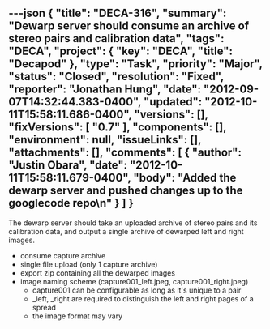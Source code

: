 ---json
{
  "title": "DECA-316",
  "summary": "Dewarp server should consume an archive of stereo pairs and calibration data",
  "tags": "DECA",
  "project": {
    "key": "DECA",
    "title": "Decapod"
  },
  "type": "Task",
  "priority": "Major",
  "status": "Closed",
  "resolution": "Fixed",
  "reporter": "Jonathan Hung",
  "date": "2012-09-07T14:32:44.383-0400",
  "updated": "2012-10-11T15:58:11.686-0400",
  "versions": [],
  "fixVersions": [
    "0.7"
  ],
  "components": [],
  "environment": null,
  "issueLinks": [],
  "attachments": [],
  "comments": [
    {
      "author": "Justin Obara",
      "date": "2012-10-11T15:58:11.679-0400",
      "body": "Added the dewarp server and pushed changes up to the googlecode repo\n"
    }
  ]
}
---
The dewarp server should take an uploaded archive of stereo pairs and its calibration data, and output a single archive of dewarped left and right images.

* consume capture archive
* single file upload (only 1 capture archive)
* export zip containing all the dewarped images
* image naming scheme (capture001\_left.jpeg, capture001\_right.jpeg)
  * capture001 can be configurable as long as it's unique to a pair
  * \_left, \_right are required to distinguish the left and right pages of a spread
  * the image format may vary

        